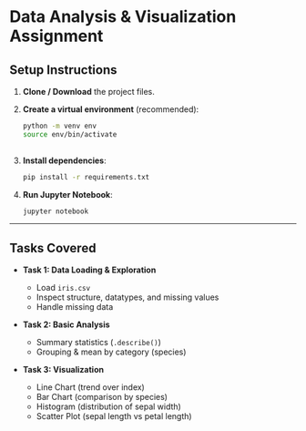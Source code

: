 #  Data Analysis & Visualization Assignment

## Setup Instructions

1. **Clone / Download** the project files.
2. **Create a virtual environment** (recommended):

   ```bash
   python -m venv env
   source env/bin/activate   
    
   ```
3. **Install dependencies**:

   ```bash
   pip install -r requirements.txt
   ```
4. **Run Jupyter Notebook**:

   ```bash
   jupyter notebook
   ```

---

##  Tasks Covered

* **Task 1: Data Loading & Exploration**

  * Load `iris.csv`
  * Inspect structure, datatypes, and missing values
  * Handle missing data

* **Task 2: Basic Analysis**

  * Summary statistics (`.describe()`)
  * Grouping & mean by category (species)

* **Task 3: Visualization**

  * Line Chart (trend over index)
  * Bar Chart (comparison by species)
  * Histogram (distribution of sepal width)
  * Scatter Plot (sepal length vs petal length)


